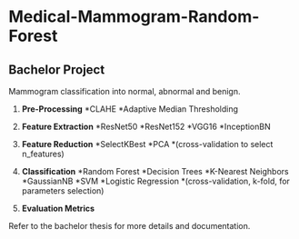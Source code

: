 # Medical-Mammogram-Random-Forest
## Bachelor Project

Mammogram classification into normal, abnormal and benign.

1. **Pre-Processing**
      *CLAHE
      *Adaptive Median Thresholding

2. **Feature Extraction**
      *ResNet50
      *ResNet152
      *VGG16
      *InceptionBN

3. **Feature Reduction**
      *SelectKBest
      *PCA
      *(cross-validation to select n_features)

4. **Classification**
      *Random Forest
      *Decision Trees
      *K-Nearest Neighbors
      *GaussianNB
      *SVM
      *Logistic Regression
      *(cross-validation, k-fold, for parameters selection)

5. **Evaluation Metrics**


Refer to the bachelor thesis for more details and documentation.
